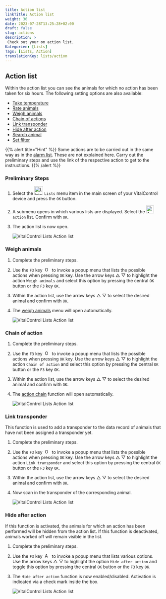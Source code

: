 ```yaml
---
title: Action list
linkTitle: Action list
weight: 30
date: 2023-07-28T13:25:28+02:00
draft: false
slug: actions
description: >
 Check out your on action list.
Kategorien: [Lists]
Tags: [Lists, Action]
translationKey: lists/action
---
```

## Action list

Within the action list you can see the animals for which no action has been taken for six hours. The following setting options are also available:

- [Take temperature](../alarm/#take-temperature)
- [Rate animals](../alarm/#rate-animal)
- [Weigh animals](../actions/#weigh-animals)
- [Chain of actions](../actions/#chain-of-action)
- [Link transponder](../actions/#link-transponder)
- [Hide after action](../actions/#hide-after-action)
- [Search animal](../alarm/#search-animal)
- [Set filter](../alarm/#set-filter)

{{% alert title="Hint" %}}
Some actions are to be carried out in the same way as in the [alarm list](../alarm). These are not explained here. Carry out the preliminary steps and use the link of the respective action to get to the instructions.
{{% /alert %}}

### Preliminary Steps

1. Select the <img src="/icons/main/lists.svg" width="28" align="bottom" alt="Lists" />  `Lists` menu item in the main screen of your VitalControl device and press the `OK` button.

2. A submenu opens in which various lists are displayed. Select the  <img src="/icons/actionlist.svg" width="25" align="bottom" alt="Action" /> `action` list. Confirm with `OK`.

3. The action list is now open.

   ![VitalControl Lists Action list](../images/firststeps3.png "Preliminary Steps")

### Weigh animals

1. Complete the preliminary steps.

2. Use the `F3` key &nbsp;<img src="/icons/footer/open-popup.svg" width="15" align="bottom" alt="Open popup" />&nbsp; to invoke a popup menu that lists the possible actions when pressing `OK` key. Use the arrow keys △ ▽ to highlight the action `Weigh animals` and select this option by pressing the central `OK` button or the `F3` key `OK`.

3. Within the action list, use the arrow keys △ ▽ to select the desired animal and confirm with `OK`.

4. The [weigh animals](..) menu will open automatically.

   ![VitalControl Lists Action list](../images/weightanimals.png "Weigh animals")

### Chain of action

1. Complete the preliminary steps.

2. Use the `F3` key &nbsp;<img src="/icons/footer/open-popup.svg" width="15" align="bottom" alt="Open popup" />&nbsp; to invoke a popup menu that lists the possible actions when pressing `OK` key. Use the arrow keys △ ▽ to highlight the action `Chain of action` and select this option by pressing the central `OK` button or the `F3` key `OK`.

3. Within the action list, use the arrow keys △ ▽ to select the desired animal and confirm with `OK`.

4. The [action chain](../../chain-of-actions) function will open automatically.

   ![VitalControl Lists Action list](../images/chainofaction.png "Chain of action")

### Link transponder

This function is used to add a transponder to the data record of animals that have not been assigned a transponder yet.

1. Complete the preliminary steps.

2. Use the `F3` key &nbsp;<img src="/icons/footer/open-popup.svg" width="15" align="bottom" alt="Open popup" />&nbsp; to invoke a popup menu that lists the possible actions when pressing `OK` key. Use the arrow keys △ ▽ to highlight the action `Link transponder` and select this option by pressing the central `OK` button or the `F3` key `OK`.

3. Within the action list, use the arrow keys △ ▽ to select the desired animal and confirm with `OK`.

4. Now scan in the transponder of the corresponding animal.

   ![VitalControl Lists Action list](../images/linktransponder.png "Link transponder")

### Hide after action

If this function is activated, the animals for which an action has been performed will be hidden from the action list. If this function is deactivated, animals worked off will remain visible in the list.

1. Complete the preliminary steps.

2. Use the `F3` key &nbsp;<img src="/icons/footer/open-popup.svg" width="15" align="bottom" alt="Actions" />&nbsp; to invoke a popup menu that lists various options. Use the arrow keys △ ▽ to highlight the option `Hide after action` and toggle this option by pressing the central `OK` button or the `F3` key `OK`.

3. The `Hide after action` function is now enabled/disabled. Activation is indicated via a check mark inside the box.

   ![VitalControl Lists Action list](../images/hideafteraction.png "Hide after action")
